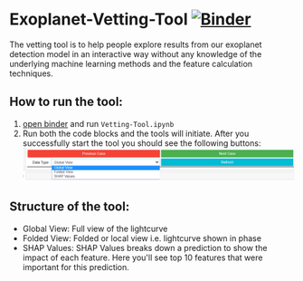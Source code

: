 # Exoplanet-Vetting-Tool [![Binder](https://mybinder.org/badge_logo.svg)](https://mybinder.org/v2/gh/abhmalik/Exoplanet-Vetting-Tool/master)
The vetting tool is to help people explore results from our exoplanet detection model in an interactive way without any knowledge of the underlying machine learning methods and the feature calculation techniques.

## How to run the tool:
1. [open binder](https://mybinder.org/v2/gh/abhmalik/Exoplanet-Vetting-Tool/master) and run `Vetting-Tool.ipynb`
2. Run both the code blocks and the tools will initiate. After you successfully start the tool you should see the following buttons:
![preview](./data/tool.png)

## Structure of the tool:
- Global View: Full view of the lightcurve
- Folded View: Folded or local view i.e. lightcurve shown in phase
- SHAP Values: SHAP Values breaks down a prediction to show the impact of each feature. Here you'll see top 10 features that were important for this prediction.
